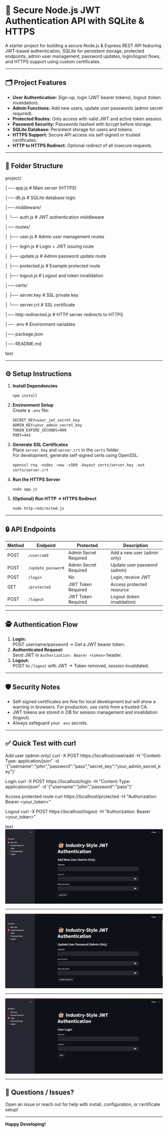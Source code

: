 # 🚀 Secure Node.js JWT Authentication API with SQLite & HTTPS

A starter project for building a secure Node.js & Express REST API featuring JWT-based authentication, SQLite for persistent storage, protected endpoints, admin user management, password updates, login/logout flows, and HTTPS support using custom certificates.

---

## 🗂️ Project Features

- **User Authentication:** Sign-up, login (JWT bearer tokens), logout (token invalidation).
- **Admin Functions:** Add new users, update user passwords (admin secret required).
- **Protected Routes:** Only access with valid JWT and active token session.
- **Password Security:** Passwords hashed with bcrypt before storage.
- **SQLite Database:** Persistent storage for users and tokens.
- **HTTPS Support:** Secure API access via self-signed or trusted certificates.
- **HTTP to HTTPS Redirect:** Optional redirect of all insecure requests.

---

## 📁 Folder Structure

project/

│── app.js # Main server (HTTPS)

│── db.js # SQLite database logic

│── middleware/

│ └── auth.js # JWT authentication middleware

│── routes/

│ ├── user.js # Admin user management routes

│ ├── login.js # Login + JWT issuing route

│ ├── update.js # Admin password update route

│ ├── protected.js # Example protected route

│ ├── logout.js # Logout and token invalidation

│── certs/

│ ├── server.key # SSL private key

│ └── server.crt # SSL certificate

│── http-redirected.js # HTTP server redirects to HTTPS

│── .env # Environment variables

│── package.json

│── README.md

text

---

## ⚙️ Setup Instructions

1. **Install Dependencies**
    ```
    npm install
    ```

2. **Environment Setup**  
    Create a `.env` file:
    ```
    SECRET_KEY=your_jwt_secret_key
    ADMIN_KEY=your_admin_secret_key
    TOKEN_EXPIRE_SECONDS=900
    PORT=443
    ```

3. **Generate SSL Certificates**  
    Place `server.key` and `server.crt` in the `certs` folder.  
    For development, generate self-signed certs using OpenSSL:
    ```
    openssl req -nodes -new -x509 -keyout certs/server.key -out certs/server.crt
    ```

4. **Run the HTTPS Server**
    ```
    node app.js
    ```

5. **(Optional) Run HTTP → HTTPS Redirect**
    ```
    node http-redirected.js
    ```

---

## 🔒 API Endpoints

| Method | Endpoint              | Protected                   | Description                     |
|--------|----------------------|-----------------------------|---------------------------------|
| POST   | `/user/add`          | Admin Secret Required        | Add a new user (admin only)     |
| POST   | `/update_password`   | Admin Secret Required        | Update user password (admin)    |
| POST   | `/login`             | No                          | Login, receive JWT              |
| GET    | `/protected`         | JWT Token Required           | Access protected resource       |
| POST   | `/logout`            | JWT Token Required           | Logout (token invalidation)     |

---

## 🕵️ Authentication Flow

1. **Login:**  
   POST username/password → Get a JWT bearer token.
2. **Authenticated Request:**  
   Send JWT in `Authorization: Bearer <token>` header.
3. **Logout:**  
   POST to `/logout` with JWT → Token removed, session invalidated.

---

## 🛡️ Security Notes

- Self-signed certificates are fine for local development but will show a warning in browsers. For production, use certs from a trusted CA.
- JWT tokens are stored in DB for session management and invalidation (logout).
- Always safeguard your `.env` secrets.

---

## ✅ Quick Test with curl

Add user (admin only)
curl -X POST https://localhost/user/add
-H "Content-Type: application/json"
-d '{"username":"john","password":"pass","secret_key":"your_admin_secret_key"}'

Login
curl -X POST https://localhost/login
-H "Content-Type: application/json"
-d '{"username":"john","password":"pass"}'

Access protected route
curl https://localhost/protected
-H "Authorization: Bearer <your_token>"

Logout
curl -X POST https://localhost/logout
-H "Authorization: Bearer <your_token>"

text
[![Screenshot 2025-08-16 170410](https://github.com/hardiksood1/Secure-Node.js-JWT-Authentication-API-with-SQLite-HTTPS/raw/master/Screenshot%202025-08-16%20170410.png)](https://github.com/hardiksood1/Secure-Node.js-JWT-Authentication-API-with-SQLite-HTTPS/blob/master/Screenshot%202025-08-16%20170410.png)

---

[![Screenshot 2025-08-16 170425](https://github.com/hardiksood1/Secure-Node.js-JWT-Authentication-API-with-SQLite-HTTPS/raw/master/Screenshot%202025-08-16%20170425.png)](https://github.com/hardiksood1/Secure-Node.js-JWT-Authentication-API-with-SQLite-HTTPS/blob/master/Screenshot%202025-08-16%20170425.png)

---

[![Screenshot 2025-08-16 170438](https://github.com/hardiksood1/Secure-Node.js-JWT-Authentication-API-with-SQLite-HTTPS/raw/master/Screenshot%202025-08-16%20170438.png)](https://github.com/hardiksood1/Secure-Node.js-JWT-Authentication-API-with-SQLite-HTTPS/blob/master/Screenshot%202025-08-16%20170438.png)


---

## 📧 Questions / Issues?

Open an issue or reach out for help with install, configuration, or certificate setup!

---

**Happy Developing!**
